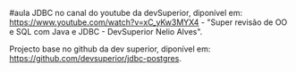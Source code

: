 #aula JDBC no canal do youtube da devSuperior, diponível em: https://www.youtube.com/watch?v=xC_yKw3MYX4 - "Super revisão de OO e SQL com Java e JDBC - DevSuperior Nelio Alves".

Projecto base no github da dev superior, diponível em: https://github.com/devsuperior/jdbc-postgres.
